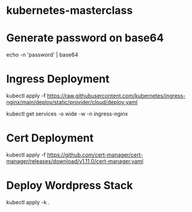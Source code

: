# kubernetes-masterclass



# Generate password on base64
echo -n 'password' | base64


# Ingress Deployment
kubectl apply -f https://raw.githubusercontent.com/kubernetes/ingress-nginx/main/deploy/static/provider/cloud/deploy.yaml

kubectl get services -o wide -w -n ingress-nginx

# Cert Deployment
kubectl apply -f https://github.com/cert-manager/cert-manager/releases/download/v1.11.0/cert-manager.yaml


# Deploy Wordpress Stack

kubectl apply -k .
